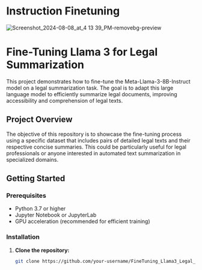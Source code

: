 # Instruction Finetuning




![Screenshot_2024-08-08_at_4 13 39_PM-removebg-preview](https://github.com/user-attachments/assets/d46b9725-5936-4edc-a4e5-81c41693f520)


# Fine-Tuning Llama 3 for Legal Summarization

This project demonstrates how to fine-tune the Meta-Llama-3-8B-Instruct model on a legal summarization task. The goal is to adapt this large language model to efficiently summarize legal documents, improving accessibility and comprehension of legal texts.

## Project Overview

The objective of this repository is to showcase the fine-tuning process using a specific dataset that includes pairs of detailed legal texts and their respective concise summaries. This could be particularly useful for legal professionals or anyone interested in automated text summarization in specialized domains.

## Getting Started

### Prerequisites

- Python 3.7 or higher
- Jupyter Notebook or JupyterLab
- GPU acceleration (recommended for efficient training)

### Installation

1. **Clone the repository:**
   ```bash
   git clone https://github.com/your-username/FineTuning_Llama3_Legal_Summarization.git

